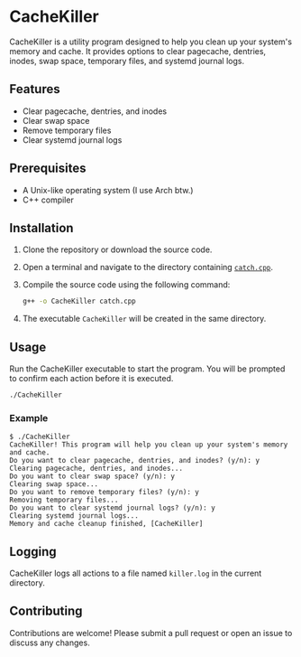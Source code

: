 # CacheKiller

CacheKiller is a utility program designed to help you clean up your system's memory and cache. It provides options to clear pagecache, dentries, inodes, swap space, temporary files, and systemd journal logs.

## Features

- Clear pagecache, dentries, and inodes
- Clear swap space
- Remove temporary files
- Clear systemd journal logs

## Prerequisites

- A Unix-like operating system (I use Arch btw.)
- C++ compiler

## Installation

1. Clone the repository or download the source code.
2. Open a terminal and navigate to the directory containing [`catch.cpp`](catch.cpp).
3. Compile the source code using the following command:

    ```sh
    g++ -o CacheKiller catch.cpp
    ```

4. The executable `CacheKiller` will be created in the same directory.

## Usage

Run the CacheKiller executable to start the program. You will be prompted to confirm each action before it is executed.

```sh
./CacheKiller
```

### Example

```
$ ./CacheKiller
CacheKiller! This program will help you clean up your system's memory and cache.
Do you want to clear pagecache, dentries, and inodes? (y/n): y
Clearing pagecache, dentries, and inodes...
Do you want to clear swap space? (y/n): y
Clearing swap space...
Do you want to remove temporary files? (y/n): y
Removing temporary files...
Do you want to clear systemd journal logs? (y/n): y
Clearing systemd journal logs...
Memory and cache cleanup finished, [CacheKiller]
```

## Logging

CacheKiller logs all actions to a file named `killer.log` in the current directory.

## Contributing

Contributions are welcome! Please submit a pull request or open an issue to discuss any changes.